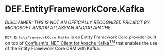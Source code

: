 # DEF.EntityFrameworkCore.Kafka

*DISCLAIMER: THIS IS NOT AN OFFICIALLY RECOGNIZED PROJECT BY MICROSOFT AND/OR ATLASSIAN AND/OR APACHE*

`DEF.EntityFrameworkCore.Kafka` is an Entity Framework Core provider built on top of [Confluent's .NET Client for Apache Kafka<sup>TM</sup>](https://github.com/confluentinc/confluent-kafka-dotnet) that enables the use of the Entity Framework Core ORM with Kafka.

